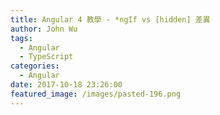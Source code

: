 ```yaml
---
title: Angular 4 教學 - *ngIf vs [hidden] 差異
author: John Wu
tags:
  - Angular
  - TypeScript
categories:
  - Angular
date: 2017-10-18 23:26:00
featured_image: /images/pasted-196.png
---
```

